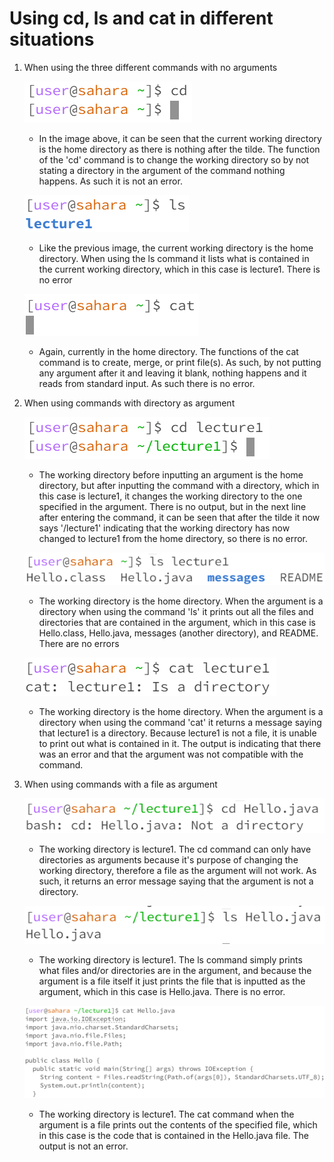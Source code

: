 # Using cd, ls and cat in different situations
1. When using the three different commands with no arguments

   ![image](<Lab1 cd1.png>)
   - In the image above, it can be seen that the current working directory is the home directory as there is nothing after the tilde.  The function of the 'cd' command is to change the working directory so by not stating a directory in the argument of the command nothing happens.  As such it is not an error.

   ![Image](<Lab1 ls1.png>)
   - Like the previous image, the current working directory is the home directory.  When using the ls command it lists what is contained in the current working directory, which in this case is lecture1.  There is no error

   ![Image](<Lab1 cat1.png>)
   - Again, currently in the home directory.  The functions of the cat command is to create, merge, or print file(s).  As such, by not putting any argument after it and leaving it blank, nothing happens and it reads from standard input.  As such there is no error.

2. When using commands with directory as argument

   ![Image](<Lab1 cd2.png>)
   - The working directory before inputting an argument is the home directory, but after inputting the command with a directory, which in this case is lecture1, it changes the working directory to the one specified in the argument.  There is no output, but in the next line after entering the command, it can be seen that after the tilde it now says '/lecture1' indicating that the working directory has now changed to lecture1 from the home directory, so there is no error.

   ![Image](<Lab1 ls2.png>)
   - The working directory is the home directory.  When the argument is a directory when using the command 'ls' it prints out all the files and directories that are contained in the argument, which in this case is Hello.class, Hello.java, messages (another directory), and README.  There are no errors

   ![Image](<Lab1 cat2.png>)
   - The working directory is the home directory.  When the argument is a directory when using the command 'cat' it returns a message saying that lecture1 is a directory.  Because lecture1 is not a file, it is unable to print out what is contained in it.  The output is indicating that there was an error and that the argument was not compatible with the command.

3. When using commands with a file as argument

   ![Image](<Lab1 cd3.png>)
   - The working directory is lecture1. The cd command can only have directories as arguments because it's purpose of changing the working directory, therefore a file as the argument will not work.  As such, it returns an error message saying that the argument is not a directory.

   ![Image](<Lab1 ls3.png>)
   - The working directory is lecture1. The ls command simply prints what files and/or directories are in the argument, and because the argument is a file itself it just prints the file that is inputted as the argument, which in this case is Hello.java. There is no error.

   ![Image](<Lab1 cat3.png>)
   - The working directory is lecture1. The cat command when the argument is a file prints out the contents of the specified file, which in this case is the code that is contained in the Hello.java file. The output is not an error.
